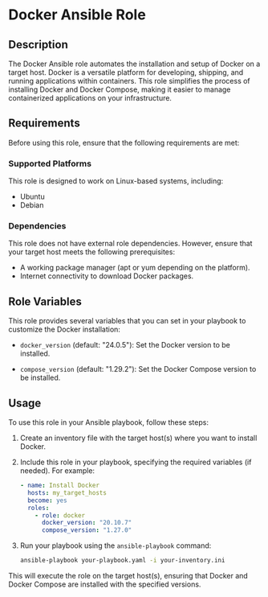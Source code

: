 # Docker Ansible Role

## Description

The Docker Ansible role automates the installation and setup of Docker on a target host. Docker is a versatile platform for developing, shipping, and running applications within containers. This role simplifies the process of installing Docker and Docker Compose, making it easier to manage containerized applications on your infrastructure.

## Requirements

Before using this role, ensure that the following requirements are met:

### Supported Platforms

This role is designed to work on Linux-based systems, including:

- Ubuntu
- Debian

### Dependencies

This role does not have external role dependencies. However, ensure that your target host meets the following prerequisites:

- A working package manager (apt or yum depending on the platform).
- Internet connectivity to download Docker packages.

## Role Variables

This role provides several variables that you can set in your playbook to customize the Docker installation:

- `docker_version` (default: "24.0.5"): Set the Docker version to be installed.

- `compose_version` (default: "1.29.2"): Set the Docker Compose version to be installed.

## Usage

To use this role in your Ansible playbook, follow these steps:

1. Create an inventory file with the target host(s) where you want to install Docker.

2. Include this role in your playbook, specifying the required variables (if needed). For example:

    ```yaml
    - name: Install Docker
      hosts: my_target_hosts
      become: yes
      roles:
        - role: docker
          docker_version: "20.10.7"
          compose_version: "1.27.0"
    ```

3. Run your playbook using the `ansible-playbook` command:

    ```bash
    ansible-playbook your-playbook.yaml -i your-inventory.ini
    ```

This will execute the role on the target host(s), ensuring that Docker and Docker Compose are installed with the specified versions.
